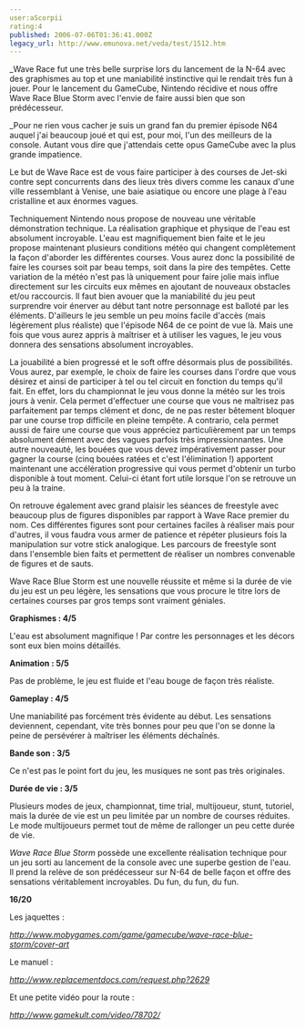 ```yaml
---
user:aScorpii
rating:4
published: 2006-07-06T01:36:41.000Z
legacy_url: http://www.emunova.net/veda/test/1512.htm
---
```

_Wave Race fut une très belle surprise lors du lancement de la N-64 avec des graphismes au top et une maniabilité instinctive qui le rendait très fun à jouer. Pour le lancement du GameCube, Nintendo récidive et nous offre Wave Race Blue Storm avec l'envie de faire aussi bien que son prédécesseur.  

  

_Pour ne rien vous cacher je suis un grand fan du premier épisode N64 auquel j'ai beaucoup joué et qui est, pour moi, l'un des meilleurs de la console. Autant vous dire que j'attendais cette opus GameCube avec la plus grande impatience.  

Le but de Wave Race est de vous faire participer à des courses de Jet-ski contre sept concurrents dans des lieux très divers comme les canaux d'une ville ressemblant à Venise, une baie asiatique ou encore une plage à l'eau cristalline et aux énormes vagues.  

Techniquement Nintendo nous propose de nouveau une véritable démonstration technique. La réalisation graphique et physique de l'eau est absolument incroyable. L'eau est magnifiquement bien faite et le jeu propose maintenant plusieurs conditions météo qui changent complètement la façon d'aborder les différentes courses. Vous aurez donc la possibilité de faire les courses soit par beau temps, soit dans la pire des tempêtes. Cette variation de la météo n'est pas là uniquement pour faire jolie mais influe directement sur les circuits eux mêmes en ajoutant de nouveaux obstacles et/ou raccourcis. Il faut bien avouer que la maniabilité du jeu peut surprendre voir énerver au début tant notre personnage est balloté par les éléments. D'ailleurs le jeu semble un peu moins facile d'accès (mais légèrement plus réaliste) que l'épisode N64 de ce point de vue là. Mais une fois que vous aurez appris à maîtriser et à utiliser les vagues, le jeu vous donnera des sensations absolument incroyables.  

  

La jouabilité a bien progressé et le soft offre désormais plus de possibilités. Vous aurez, par exemple, le choix de faire les courses dans l'ordre que vous désirez et ainsi de participer à tel ou tel circuit en fonction du temps qu'il fait. En effet, lors du championnat le jeu vous donne la météo sur les trois jours à venir. Cela permet d'effectuer une course que vous ne maîtrisez pas parfaitement par temps clément et donc, de ne pas rester bêtement bloquer par une course trop difficile en pleine tempête. A contrario, cela permet aussi de faire une course que vous appréciez particulièrement par un temps absolument dément avec des vagues parfois très impressionnantes. Une autre nouveauté, les bouées que vous devez impérativement passer pour gagner la course (cinq bouées ratées et c'est l'élimination !) apportent maintenant une accélération progressive qui vous permet d'obtenir un turbo disponible à tout moment. Celui-ci étant fort utile lorsque l'on se retrouve un peu à la traine.  

  

On retrouve également avec grand plaisir les séances de freestyle avec beaucoup plus de figures disponibles par rapport à Wave Race premier du nom. Ces différentes figures sont pour certaines faciles à réaliser mais pour d'autres, il vous faudra vous armer de patience et répéter plusieurs fois la manipulation sur votre stick analogique. Les parcours de freestyle sont dans l'ensemble bien faits et permettent de réaliser un nombres convenable de figures et de sauts.  

Wave Race Blue Storm est une nouvelle réussite et même si la durée de vie du jeu est un peu légère, les sensations que vous procure le titre lors de certaines courses par gros temps sont vraiment géniales.  

  

**Graphismes : 4/5**  

L'eau est absolument magnifique ! Par contre les personnages et les décors sont eux bien moins détaillés.  

  

**Animation : 5/5**  

Pas de problème, le jeu est fluide et l'eau bouge de façon très réaliste.  

  

**Gameplay : 4/5**  

Une maniabilité pas forcément très évidente au début. Les sensations deviennent, cependant, vite très bonnes pour peu que l'on se donne la peine de persévérer à maîtriser les éléments déchaînés.  

  

**Bande son : 3/5**  

Ce n'est pas le point fort du jeu, les musiques ne sont pas très originales.  

  

**Durée de vie : 3/5**  

Plusieurs modes de jeux, championnat, time trial, multijoueur, stunt, tutoriel, mais la durée de vie est un peu limitée par un nombre de courses réduites. Le mode multijoueurs permet tout de même de rallonger un peu cette durée de vie.  

  

_Wave Race Blue Storm_ possède une excellente réalisation technique pour un jeu sorti au lancement de la console avec une superbe gestion de l'eau. Il prend la relève de son prédécesseur sur N-64 de belle façon et offre des sensations véritablement incroyables. Du fun, du fun, du fun.  

  

  

**16/20**  

  

Les jaquettes :  

_http://www.mobygames.com/game/gamecube/wave-race-blue-storm/cover-art_  

  

Le manuel :  

_http://www.replacementdocs.com/request.php?2629_  

  

Et une petite vidéo pour la route :  

_http://www.gamekult.com/video/78702/_